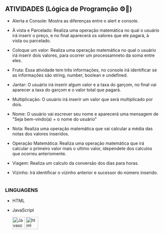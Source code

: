 ## ATIVIDADES (Lógica de Programção ⚙💭)

- Alerta e Console:
Mostra as diferenças entre o alert e console.

- À vista e Parcelado:
Realiza uma operação matemática no qual o usuário irá inserir o preço, e no final aparecerá os valores que ele pagará, à vista ou parcelado.

- Coloque um valor:
Realiza uma operação matemática no qual o usuário irá inserir dois valores, para ocorrer um processamneto da soma entre eles.

- Fruta:
Essa atividade tem três informações, no console irá identificar se as informações são string, number, boolean e undefined.

- Jantar:
O usuário irá inserir algum valor e a taxa do garçom, no final vai aparecer a taxa do garçom e o valor total que pagará.

- Multiplicação:
O usuário irá inserir um valor que será multiplicado por dois.

- Nome:
O usuário vai escrever seu nome e aparecerá uma mensagem de "Seja bem-vindo(a) + o nome do usuário"
  
- Nota:
Realiza uma operação matemática que vai calcular a média das notas dos valores inseridos.

- Operação Matemática:
Realiza uma operação matemática que irá calcular o primeiro valor mais o ultimo valor, idependete dos calculos que ocorreu anteriomente.

- Viagem:
Realiza um calculo da conversão dos dias para horas.

- Vizinho:
Irá identificar o vizinho anterior e sucessor do número inserido.
#

### LINGUAGENS

- HTML
- JavaScript

  <img src="https://cdn.jsdelivr.net/gh/devicons/devicon/icons/javascript/javascript-original.svg" aling = "center" alt = "Javascript" height = "40" width = "40" />
  <img src="https://cdn.jsdelivr.net/gh/devicons/devicon/icons/html5/html5-original.svg" aling = "center" alt = "html" height = "40" width = "40" />
